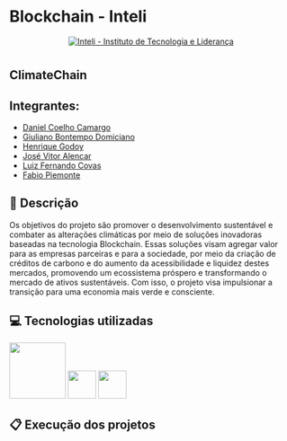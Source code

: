 # Blockchain - Inteli  

<p align="center">
<a href= "https://www.inteli.edu.br/"><img src="https://www.inteli.edu.br/wp-content/uploads/2021/08/20172028/marca_1-2.png" alt="Inteli - Instituto de Tecnologia e Liderança" border="0"></a>
</p>

# 

## ClimateChain 

## Integrantes: 
- <a href="https://www.linkedin.com/in/daniel-camargo-03562920b/">Daniel Coelho Camargo</a>
- <a href="https://www.linkedin.com/in/giuliano-bontempo-domiciano-5b5766212/">Giuliano Bontempo Domiciano</a>
- <a href="https://www.linkedin.com/in/henrique-godoy-879138252/">Henrique Godoy</a>
- <a href="https://www.linkedin.com/in/jos%C3%A9-vitor-alencar-161243211/">José Vitor Alencar</a>
- <a href="https://www.linkedin.com/in/lfcovas97/">Luiz Fernando Covas</a> 
- <a href="https://www.linkedin.com/in/fabio-piemonte-823a65211/">Fabio Piemonte</a>

## 📝 Descrição
Os objetivos do projeto são promover o desenvolvimento sustentável e combater as alterações climáticas por meio de soluções inovadoras baseadas na tecnologia Blockchain. Essas soluções visam agregar valor para as empresas parceiras e para a sociedade, por meio da criação de créditos de carbono e do aumento da acessibilidade e liquidez destes mercados, promovendo um ecossistema próspero e transformando o mercado de ativos sustentáveis. Com isso, o projeto visa impulsionar a transição para uma economia mais verde e consciente.


## 💻 Tecnologias utilizadas
<img width=100 src="https://quolum.com/blog/wp-content/uploads/2023/01/coverimage.png"> 
<img width=50 src="https://essp.nasa.gov/essp/wp-content/uploads/sites/153/2020/09/gedi-ecosystem-lidar.jpg">
<img width=50 src="https://colab.research.google.com/img/colab_favicon_256px.png">
<img width=50 src"https://solidity-portuguese.readthedocs.io/pt/latest/_images/logo.svg">

## 📋 Execução dos projetos
